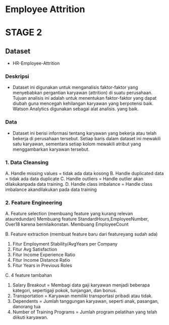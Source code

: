 # Employee Attrition
# STAGE 2
## Dataset

- HR-Employee-Attrition

### Deskripsi

- Dataset ini digunakan untuk menganalisis faktor-faktor yang menyebabkan pergantian karyawan (attrition) di suatu perusahaan. Tujuan analisis ini adalah untuk menentukan faktor-faktor yang dapat diubah guna mencegah kehilangan karyawan yang berpotensi baik. Watson Analytics digunakan sebagai alat analisis. yang baik.

### Data

- Dataset ini berisi informasi tentang karyawan yang bekerja atau telah bekerja di perusahaan tersebut. Setiap baris dalam dataset ini mewakili satu karyawan, sementara setiap kolom mewakili atribut yang menggambarkan karyawan tersebut.



### 1. Data Cleansing
A. Handle missing values = tidak ada data kosong
B. Handle duplicated data = tidak ada data duplicate
C. Handle outliers = Handle outlier akan dilakukanpada data training.
D. Handle class imbalance = Handle class imbalance akandilakukan pada data training


### 2. Feature Engineering
A. Feature selection
(membuang feature yang kurang relevan atauredundan)
Membuang feature StandardHours,EmployeeNumber, Over18 karena bernilaikonstan. Membuang EmployeeCount 

B. Feature extraction
(membuat feature baru dari featureyang sudah ada)
  1. Fitur Employment Stability/AvgYears per Company
  2. Fitur Avg Satisfaction
  3. Fitur Income Experience Ratio
  4. Fitur Income Distance Ratio
  5. Fitur Years in Previous Roles

C. 4 feature tambahan
  1. Salary Breakout = Membagi data gaji karyawan menjadi beberapa kategori, sepertigaji pokok, tunjangan, dan bonus.
  2. Transportation = Karyawan memiliki transportasi pribadi atau tidak.
  3. Dependents = Jumlah tanggungan karyawan, seperti anak, pasangan, danorang tua
  4. Number of Training Programs = Jumlah program pelatihan yang telah diikuti karyawan.
 



